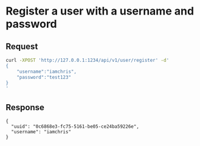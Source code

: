 # Register a user with a username and password

## Request

```sh
curl -XPOST 'http://127.0.0.1:1234/api/v1/user/register' -d'
{
    "username":"iamchris",
    "password":"test123"
}
'
```

## Response
```
{
  "uuid": "0c6868e3-fc75-5161-be05-ce24ba59226e",
  "username": "iamchris"
}
```
